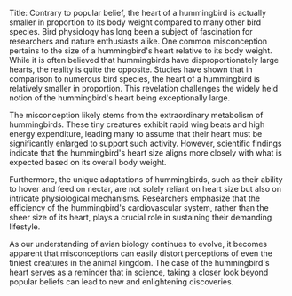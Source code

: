 Title: Contrary to popular belief, the heart of a hummingbird is actually smaller in proportion to its body weight compared to many other bird species.
Bird physiology has long been a subject of fascination for researchers and nature enthusiasts alike. One common misconception pertains to the size of a hummingbird's heart relative to its body weight. While it is often believed that hummingbirds have disproportionately large hearts, the reality is quite the opposite. Studies have shown that in comparison to numerous bird species, the heart of a hummingbird is relatively smaller in proportion. This revelation challenges the widely held notion of the hummingbird's heart being exceptionally large.

The misconception likely stems from the extraordinary metabolism of hummingbirds. These tiny creatures exhibit rapid wing beats and high energy expenditure, leading many to assume that their heart must be significantly enlarged to support such activity. However, scientific findings indicate that the hummingbird's heart size aligns more closely with what is expected based on its overall body weight.

Furthermore, the unique adaptations of hummingbirds, such as their ability to hover and feed on nectar, are not solely reliant on heart size but also on intricate physiological mechanisms. Researchers emphasize that the efficiency of the hummingbird's cardiovascular system, rather than the sheer size of its heart, plays a crucial role in sustaining their demanding lifestyle.

As our understanding of avian biology continues to evolve, it becomes apparent that misconceptions can easily distort perceptions of even the tiniest creatures in the animal kingdom. The case of the hummingbird's heart serves as a reminder that in science, taking a closer look beyond popular beliefs can lead to new and enlightening discoveries.